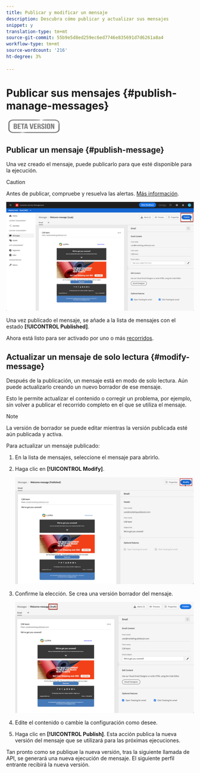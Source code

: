 ```yaml
---
title: Publicar y modificar un mensaje
description: Descubra cómo publicar y actualizar sus mensajes
snippet: y
translation-type: tm+mt
source-git-commit: 55b9e5d8ed259ec6ed7746e835691d7d6261a8a4
workflow-type: tm+mt
source-wordcount: '216'
ht-degree: 3%

---
```


# Publicar sus mensajes {#publish-manage-messages}

![](assets/do-not-localize/badge.png)

## Publicar un mensaje {#publish-message}

Una vez creado el mensaje, puede publicarlo para que esté disponible para la ejecución.

>[!CAUTION]
>
>Antes de publicar, compruebe y resuelva las alertas. [Más información](alerts.md).

![](assets/publish-message.png)

Una vez publicado el mensaje, se añade a la lista de mensajes con el estado **[!UICONTROL Published]**.

Ahora está listo para ser activado por uno o más [recorridos](building-journeys/journey.md).

## Actualizar un mensaje de solo lectura {#modify-message}

Después de la publicación, un mensaje está en modo de solo lectura. Aún puede actualizarlo creando un nuevo borrador de ese mensaje.

Esto le permite actualizar el contenido o corregir un problema, por ejemplo, sin volver a publicar el recorrido completo en el que se utiliza el mensaje.

>[!NOTE]
>
>La versión de borrador se puede editar mientras la versión publicada esté aún publicada y activa.

Para actualizar un mensaje publicado:

1. En la lista de mensajes, seleccione el mensaje para abrirlo.

1. Haga clic en **[!UICONTROL Modify]**.

   ![](assets/message-modify.png)

1. Confirme la elección. Se crea una versión borrador del mensaje.

   ![](assets/message-modify-v2.png)

1. Edite el contenido o cambie la configuración como desee.
1. Haga clic en **[!UICONTROL Publish]**. Esta acción publica la nueva versión del mensaje que se utilizará para las próximas ejecuciones.

Tan pronto como se publique la nueva versión, tras la siguiente llamada de API, se generará una nueva ejecución de mensaje. El siguiente perfil entrante recibirá la nueva versión.

<!--For batch messages, the audience/segment being processed in the previous execution will not be affected by the new version. Only the next incoming API call with an audience/segment will generate a new message execution with the new version.-->
